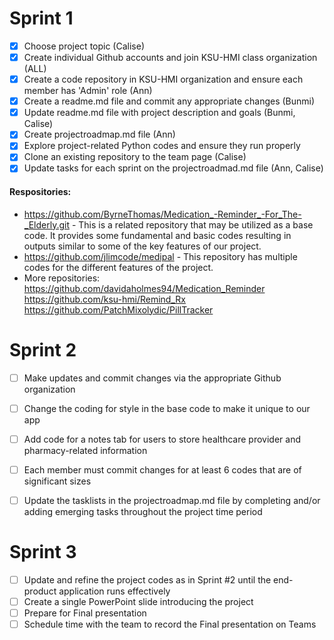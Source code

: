 # Sprint 1

- [x] Choose project topic (Calise)
- [x] Create individual Github accounts and join KSU-HMI class organization (ALL)
- [x] Create a code repository in KSU-HMI organization and ensure each member has 'Admin' role (Ann)
- [x] Create a readme.md file and commit any appropriate changes (Bunmi)
- [x] Update readme.md file with project description and goals (Bunmi, Calise)
- [x] Create projectroadmap.md file (Ann)
- [x] Explore project-related Python codes and ensure they run properly
- [x] Clone an existing repository to the team page (Calise)
- [x] Update tasks for each sprint on the projectroadmad.md file (Ann, Calise)
      
#### Respositories:
* https://github.com/ByrneThomas/Medication_-Reminder_-For_The-_Elderly.git - This is a related repository that may be utilized as a base code. It provides some fundamental and basic codes resulting in outputs similar to some of the key features of our project.
* https://github.com/jlimcode/medipal - This repository has multiple codes for the different features of the project.
* More repositories:
https://github.com/davidaholmes94/Medication_Reminder
https://github.com/ksu-hmi/Remind_Rx
https://github.com/PatchMixolydic/PillTracker
  
# Sprint 2

- [ ] Make updates and commit changes via the appropriate Github organization
- [ ] Change the coding for style in the base code to make it unique to our app
- [ ] Add code for a notes tab for users to store healthcare provider and pharmacy-related information
- [ ] Each member must commit changes for at least 6 codes that are of significant sizes
- [ ] Update the tasklists in the projectroadmap.md file by completing and/or adding emerging tasks throughout the project time period


# Sprint 3

- [ ] Update and refine the project codes as in Sprint #2 until the end-product application runs effectively
- [ ] Create a single PowerPoint slide introducing the project
- [ ] Prepare for Final presentation
- [ ] Schedule time with the team to record the Final presentation on Teams
